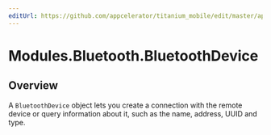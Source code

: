 ```yaml
---
editUrl: https://github.com/appcelerator/titanium_mobile/edit/master/apidoc/BluetoothDevice.yml
---
```

# Modules.Bluetooth.BluetoothDevice

<TypeHeader/>

## Overview

A `BluetoothDevice` object lets you create a connection with the remote device or query information 
about it, such as the name, address, UUID and type.

<ApiDocs/>
